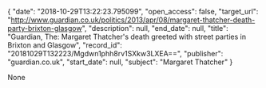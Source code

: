 {
  "date": "2018-10-29T13:22:23.795099", 
  "open_access": false, 
  "target_url": "http://www.guardian.co.uk/politics/2013/apr/08/margaret-thatcher-death-party-brixton-glasgow", 
  "description": null, 
  "end_date": null, 
  "title": "Guardian, The: Margaret Thatcher's death greeted with street parties in Brixton and Glasgow", 
  "record_id": "20181029T132223/Mgdwn1phh8rv1SXkw3LXEA==", 
  "publisher": "guardian.co.uk", 
  "start_date": null, 
  "subject": "Margaret Thatcher"
}

None